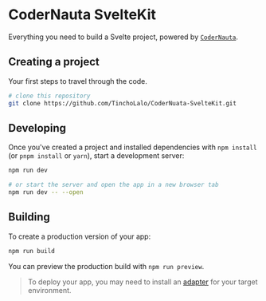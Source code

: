 # CoderNauta SvelteKit

Everything you need to build a Svelte project, powered by [`CoderNauta`](https://codernauta.com).

## Creating a project

Your first steps to travel through the code.

```bash
# clone this repository
git clone https://github.com/TinchoLalo/CoderNuata-SvelteKit.git 
```

## Developing

Once you've created a project and installed dependencies with `npm install` (or `pnpm install` or `yarn`), start a development server:

```bash
npm run dev

# or start the server and open the app in a new browser tab
npm run dev -- --open
```

## Building

To create a production version of your app:

```bash
npm run build
```

You can preview the production build with `npm run preview`.

> To deploy your app, you may need to install an [adapter](https://kit.svelte.dev/docs/adapters) for your target environment.
